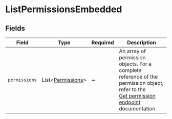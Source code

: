 # ListPermissionsEmbedded


## Fields

| Field                                                                                                                                                    | Type                                                                                                                                                     | Required                                                                                                                                                 | Description                                                                                                                                              |
| -------------------------------------------------------------------------------------------------------------------------------------------------------- | -------------------------------------------------------------------------------------------------------------------------------------------------------- | -------------------------------------------------------------------------------------------------------------------------------------------------------- | -------------------------------------------------------------------------------------------------------------------------------------------------------- |
| `permissions`                                                                                                                                            | List\<[Permissions](../../models/operations/Permissions.md)>                                                                                             | :heavy_minus_sign:                                                                                                                                       | An array of permission objects. For a complete reference of the permission object, refer to the<br/>[Get permission endpoint](get-permission) documentation. |